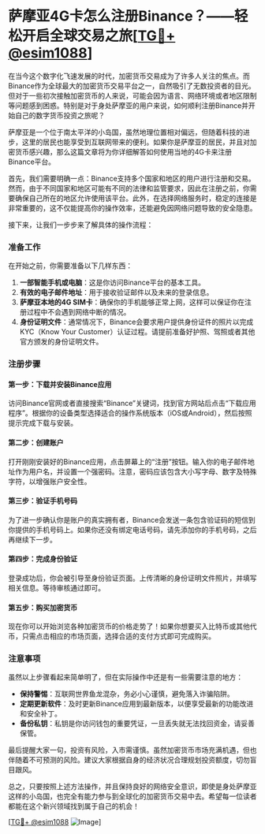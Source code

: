 # 萨摩亚4G卡怎么注册Binance？——轻松开启全球交易之旅[[TG💪+ @esim1088](https://t.me/s/esim1088)]

在当今这个数字化飞速发展的时代，加密货币交易成为了许多人关注的焦点。而Binance作为全球最大的加密货币交易平台之一，自然吸引了无数投资者的目光。但对于一些初次接触加密货币的人来说，可能会因为语言、网络环境或者地区限制等问题感到困惑。特别是对于身处萨摩亚的用户来说，如何顺利注册Binance并开始自己的数字货币投资之旅呢？

萨摩亚是一个位于南太平洋的小岛国，虽然地理位置相对偏远，但随着科技的进步，这里的居民也能享受到互联网带来的便利。如果你是萨摩亚的居民，并且对加密货币感兴趣，那么这篇文章将为你详细解答如何使用当地的4G卡来注册Binance平台。

首先，我们需要明确一点：Binance支持多个国家和地区的用户进行注册和交易。然而，由于不同国家和地区可能有不同的法律和监管要求，因此在注册之前，你需要确保自己所在的地区允许使用该平台。此外，在选择网络服务时，稳定的连接是非常重要的，这不仅能提高你的操作效率，还能避免因网络问题导致的安全隐患。

接下来，让我们一步步来了解具体的操作流程：

### 准备工作

在开始之前，你需要准备以下几样东西：
1. **一部智能手机或电脑**：这是你访问Binance平台的基本工具。
2. **有效的电子邮件地址**：用于接收验证邮件以及未来的登录信息。
3. **萨摩亚本地的4G SIM卡**：确保你的手机能够正常上网，这样可以保证你在注册过程中不会遇到网络中断的情况。
4. **身份证明文件**：通常情况下，Binance会要求用户提供身份证件的照片以完成KYC（Know Your Customer）认证过程。请提前准备好护照、驾照或者其他官方颁发的身份证明文件。

### 注册步骤

#### 第一步：下载并安装Binance应用
访问Binance官网或者直接搜索“Binance”关键词，找到官方网站后点击“下载应用程序”。根据你的设备类型选择适合的操作系统版本（iOS或Android），然后按照提示完成下载与安装。

#### 第二步：创建账户
打开刚刚安装好的Binance应用，点击屏幕上的“注册”按钮。输入你的电子邮件地址作为用户名，并设置一个强密码。注意，密码应该包含大小写字母、数字及特殊字符，以增强账户安全性。

#### 第三步：验证手机号码
为了进一步确认你是账户的真实拥有者，Binance会发送一条包含验证码的短信到你提供的手机号码上。如果你还没有绑定电话号码，请先添加你的手机号码，之后再继续下一步。

#### 第四步：完成身份验证
登录成功后，你会被引导至身份验证页面。上传清晰的身份证明文件照片，并填写相关信息。等待审核通过即可。

#### 第五步：购买加密货币
现在你可以开始浏览各种加密货币的价格走势了！如果你想要买入比特币或其他代币，只需点击相应的市场页面，选择合适的支付方式即可完成购买。

### 注意事项

虽然以上步骤看起来简单明了，但在实际操作中还是有一些需要注意的地方：
- **保持警惕**：互联网世界鱼龙混杂，务必小心谨慎，避免落入诈骗陷阱。
- **定期更新软件**：及时更新Binance应用到最新版本，以便享受最新的功能改进和安全补丁。
- **备份私钥**：私钥是你访问钱包的重要凭证，一旦丢失就无法找回资金，请妥善保管。

最后提醒大家一句，投资有风险，入市需谨慎。虽然加密货币市场充满机遇，但也伴随着不可预测的风险。建议大家根据自身的经济状况合理规划投资额度，切勿盲目跟风。

总之，只要按照上述方法操作，并且保持良好的网络安全意识，即使是身处萨摩亚这样的小岛国，也完全有能力参与到全球化的加密货币交易中去。希望每一位读者都能在这个新兴领域找到属于自己的机会！

[[TG💪+ @esim1088](https://t.me/s/esim1088) ![Image](https://i.postimg.cc/4NQfJmqS/Snipaste-2025-05-13-00-14-12.png)]